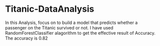 # Titanic-DataAnalysis
In this Analysis, focus on to build a model that predicts whether a
passenger on the Titanic survived or not.
I have used RandomForestClassifier alagorithm to get the effective result of Accuracy. 
The accuracy is 0.82
